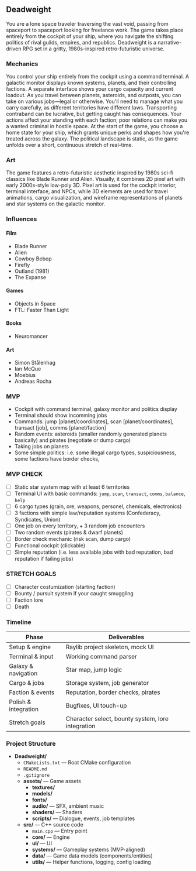 ## Deadweight
You are a lone space traveler traversing the vast void, passing from spaceport to spaceport looking for freelance work. The game takes place entirely from the cockpit of your ship, where you navigate the shifting politics of rival guilds, empires, and republics. Deadweight is a narrative-driven RPG set in a gritty, 1980s-inspired retro-futuristic universe.

### Mechanics
You control your ship entirely from the cockpit using a command terminal. A galactic monitor displays known systems, planets, and their controlling factions. A separate interface shows your cargo capacity and current loadout. As you travel between planets, asteroids, and outposts, you can take on various jobs—legal or otherwise.
You'll need to manage what you carry carefully, as different territories have different laws. Transporting contraband can be lucrative, but getting caught has consequences. Your actions affect your standing with each faction; poor relations can make you a wanted criminal in hostile space.
At the start of the game, you choose a home state for your ship, which grants unique perks and shapes how you're treated across the galaxy. The political landscape is static, as the game unfolds over a short, continuous stretch of real-time.

### Art
The game features a retro-futuristic aesthetic inspired by 1980s sci-fi classics like Blade Runner and Alien. Visually, it combines 2D pixel art with early 2000s-style low-poly 3D. Pixel art is used for the cockpit interior, terminal interface, and NPCs, while 3D elements are used for travel animations, cargo visualization, and wireframe representations of planets and star systems on the galactic monitor.

### Influences
#### Film
* Blade Runner
* Alien
* Cowboy Bebop
* Firefly
* Outland (1981)
* The Expanse

#### Games
* Objects in Space
* FTL: Faster Than Light

#### Books
* Neuromancer

#### Art
* Simon Stålenhag
* Ian McQue
* Moebius
* Andreas Rocha


### MVP
* Cockpit with command terminal, galaxy monitor and politics display
* Terminal should show incomming jobs
* Commands: jump [planet/coordinates], scan [planet/coordinates], transact [job], comms [planet/faction] 
* Random events: asteroids (smaller randomly generated planets basically) and pirates (negotiate or dump cargo)
* Taking jobs on planets
* Some simple politics: i.e. some illegal cargo types, suspiciousness, some factions have border checks, 

### MVP CHECK

- [ ] Static star system map with at least 6 territories
- [ ] Terminal UI with basic commands: `jump`, `scan`, `transact`, `comms`, `balance`, `help`
- [ ] 6 cargo types (grain, ore, weapons, personel, chemicals, electronics)
- [ ] 3 factions with simple law/reputation systems (Confederacy, Syndicates, Union)
- [ ] One job on every territory, + 3 random job encounters
- [ ] Two random events (pirates & dwarf planets)
- [ ] Border check mechanic (risk scan, dump cargo)
- [ ] Functional cockpit (clickable)
- [ ] Simple reputation (i.e. less available jobs with bad reputation, bad reputation if failing jobs)

### STRETCH GOALS

- [ ] Character costumization (starting faction)
- [ ] Bounty / pursuit system if your caught smuggling 
- [ ] Faction lore 
- [ ] Death

### Timeline
| **Phase**              | **Deliverables**                                      |
|------------------------|--------------------------------------------------------|
| Setup & engine         | Raylib project skeleton, mock UI                      |
| Terminal & input       | Working command parser                                |
| Galaxy & navigation    | Star map, jump logic                                  |
| Cargo & jobs           | Storage system, job generator                         |
| Faction & events       | Reputation, border checks, pirates                    |
| Polish & integration   | Bugfixes, UI touch-up                                 |
| Stretch goals          | Character select, bounty system, lore integration     |

### Project Structure
- **Deadweight/**
  - `CMakeLists.txt` — Root CMake configuration
  - `README.md`
  - `.gitignore`
  - **assets/** — Game assets 
    - **textures/**
    - **models/**
    - **fonts/**
    - **audio/** — SFX, ambient music
    - **shaders/** — Shaders
    - **scripts/** — Dialogue, events, job templates
  - **src/** — C++ source code
    - `main.cpp` — Entry point
    - **core/** — Engine
    - **ui/** — UI
    - **systems/** — Gameplay systems (MVP-aligned)
    - **data/** — Game data models (components/entities)
    - **utils/** — Helper functions, logging, config loading